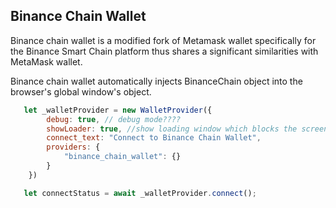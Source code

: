 ## Binance Chain Wallet
Binance chain wallet is a modified fork of  Metamask wallet specifically for the Binance Smart Chain platform thus shares a significant similarities with MetaMask wallet.

Binance chain wallet automatically injects BinanceChain object into the browser's global window's object.

```js 
   let _walletProvider = new WalletProvider({
        debug: true, // debug mode????
        showLoader: true, //show loading window which blocks the screen until completed
        connect_text: "Connect to Binance Chain Wallet",
        providers: {
            "binance_chain_wallet": {}
        }
    })

   let connectStatus = await _walletProvider.connect();
```